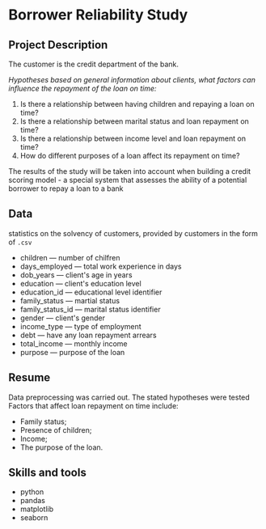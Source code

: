 # Borrower Reliability Study

## Project Description
The customer is the credit department of the bank. 

*Hypotheses based on general information about clients, what factors can influence the repayment of the loan on time:*
1. Is there a relationship between having children and repaying a loan on time?
2. Is there a relationship between marital status and loan repayment on time?
3. Is there a relationship between income level and loan repayment on time?
4. How do different purposes of a loan affect its repayment on time?

The results of the study will be taken into account when building a credit scoring model - a special system that assesses the ability of a potential borrower to repay a loan to a bank

## Data 
statistics on the solvency of customers, provided by customers in the form of `.csv`
* children — number of chilfren
* days_employed — total work experience in days
* dob_years — client's age in years
* education — client's education level
* education_id — educational level identifier
* family_status — martial status
* family_status_id — marital status identifier
* gender — client's gender
* income_type — type of employment
* debt — have any loan repayment arrears
* total_income — monthly income
* purpose — purpose of the loan

## Resume
Data preprocessing was carried out. The stated hypotheses were tested
Factors that affect loan repayment on time include:
- Family status;
- Presence of children;
- Income;
- The purpose of the loan.

## Skills and tools
- python
- pandas
- matplotlib
- seaborn
